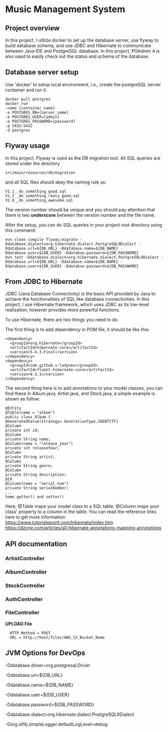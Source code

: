 # Music Management System

## Project overview

In this project, I utilize docker to set up the database server, use flyway to build database schema, and use JDBC and Hibernate to communicate between Java IDE and PostgreSQL database. In this project, PGAdmin 4 is also used to easily check out the status and schema of the database.

## Database server setup

Use 'docker' to setup local environment, i.e., create the postgreSQL server container and run it.

	docker pull postgres
	docker run 
	-name [container_name] 
	-e POSTGRES_DB=[server_name] 
	-e POSTGRES_USER=[admin] 
	-e POSTGRES_PASSWORD=[password]
	-p 5432:5432 
	-d postgres

## Flyway usage

In this project, Flyway is used as the DB migration tool. All SQL queries are stored under the directory

	src/main/resources/db/migration
	
and all SQL files should abey the naming rule as:

	V1.1__do_something_good.sql
	V1.2__do_something_realy_good.sql
	V2.0__do_something_awesome.sql
	
The version number should be unique and you should pay attention that there is two **underscore** between the version number and the file name.

After the setup, you can do SQL queries in your project root directory using this command: 
  
    mvn clean compile flyway:migrate -Ddatabase.dialect=org.hibernate.dialect.PostgreSQL9Dialect -Ddatabase.url=${DB_URL} -Ddatabase.name=${DB_NAME} -Ddatabase.user=${DB_USER} -Ddatabse.password=${DB_PASSWORD}
    mvn test -Ddatabase.dialect=org.hibernate.dialect.PostgreSQL9Dialect -Ddatabase.url=${DB_URL} -Ddatabase.name=${DB_NAME} -Ddatabase.user=${DB_USER} -Ddatabse.password=${DB_PASSWORD}

## From JDBC to Hibernate

JDBC (Java Database Connectivity) is the basic API provided by Java to achieve the functionalities of SQL like database connectivities. In this project, I use Hibernate framework, which uses JDBC as its low-level realization, however provides more powerful functions.

To use Hibernate, there are two things you need to do.

The first thing is to add dependency in POM file, it should be like this:

	<dependency>
      <groupId>org.hibernate</groupId>
      <artifactId>hibernate-core</artifactId>
      <version>5.4.3.Final</version>
    </dependency>
    <dependency>
      <groupId>com.github.v-ladynev</groupId>
      <artifactId>fluent-hibernate-core</artifactId>
      <version>0.3.1</version>
    </dependency>

The second thing here is to add annotations to your model classes, you can find these in Album.java, Artist.java, and Stock.java, a simple example is shown as follow:
	
	@Entity
	@Table(name = "album")
	public class Album {
    @GeneratedValue(strategy= GenerationType.IDENTITY)
    @Column
    private int id;
    @Column
    private String name;
    @Column(name = "release_year")
    private int releaseYear;
    @Column
    private String artist;
    @Column
    private String genre;
    @Column
    private String description;
    @Id
    @Column(name = "serial_num")
    private String serialNumber;
    ...
    Some getter() and setter()

Here, @Table maps your model class to a SQL table, @Column maps your class' property to a column in the table.
You can read the reference links here to get more information:
https://www.tutorialspoint.com/hibernate/index.htm
https://dzone.com/articles/all-hibernate-annotations-mapping-annotations

## API documentation

### ArtistController<Under Construction>

### AlbumController<Under Construction>

### StockController<Under Construction>

### AuthController<Under Construction>

### FileController
**UPLOAD File**
```
  HTTP Method = POST
  URL = http://host/files/AWS_S3_Bucket_Name
```

## JVM Options for DevOps

-Ddatabase.driver=org.postgresql.Driver

-Ddatabase.url=${DB_URL}

-Ddatabase.name=${DB_NAME}

-Ddatabase.user=${DB_USER}

-Ddatabase.password=${DB_PASSWORD}

-Ddatabase.dialect=org.hibernate.dialect.PostgreSQL9Dialect

-Dorg.slf4j.simpleLogger.defaultLogLevel=debug



	
